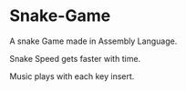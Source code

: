 # Snake-Game
A snake Game made in Assembly Language.

Snake Speed gets faster with time. 

Music plays with each key insert.
